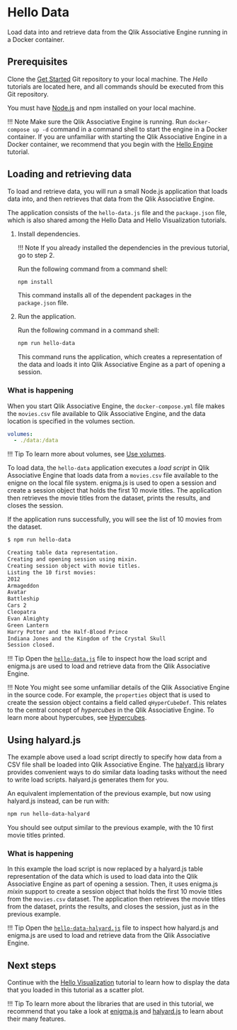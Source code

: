 # Hello Data

Load data into and retrieve data from the Qlik Associative Engine running in a Docker container.

## Prerequisites

Clone the
[Get Started](https://github.com/qlik-oss/core-get-started)
Git repository to your local machine. The *Hello* tutorials are located here,
and all commands should be executed from this Git repository.

You must have [Node.js](https://nodejs.org/en/) and npm
installed on your local machine.

!!! Note
    Make sure the Qlik Associative Engine is running. Run `docker-compose up -d`
    command in a command shell to start the engine in a Docker container.
    If you are unfamiliar with starting the Qlik Associative Engine in a Docker container, we
    recommend that you begin with the [Hello Engine](./hello-engine.md) tutorial.

## Loading and retrieving data

To load and retrieve data, you will run a small Node.js application
that loads data into, and then retrieves that data from the Qlik Associative Engine.

The application consists of the `hello-data.js` file and the `package.json`
file, which is also shared among the Hello Data and
Hello Visualization tutorials.

1. Install dependencies.

    !!! Note
        If you already installed the dependencies in the previous tutorial, go to step 2.

    Run the following command from a command shell:

    ```bash
    npm install
    ```

    This command installs all of the dependent packages
    in the `package.json` file.

1. Run the application.

    Run the following command in a command shell:

    ```bash
    npm run hello-data
    ```

    This command runs the application, which creates a representation
    of the data and loads it into Qlik Associative Engine as a part of opening a session.

### What is happening

When you start Qlik Associative Engine, the `docker-compose.yml` file makes the `movies.csv` file
available to Qlik Associative Engine, and the data location is specified in the volumes section.

```yml
volumes:
  - ./data:/data
```

!!! Tip
    To learn more about volumes, see
    [Use volumes](https://docs.docker.com/engine/admin/volumes/volumes/).

To load data, the `hello-data` application executes a _load script_ in Qlik Associative Engine that loads data
from a `movies.csv` file available to the enigne on the local file system. enigma.js is used to open a session and
create a session object that holds the first 10 movie titles. The application then retrieves the movie titles from the
dataset, prints the results, and closes the session.

If the application runs successfully, you will see the list of 10 movies from the dataset.

```bash
$ npm run hello-data

Creating table data representation.
Creating and opening session using mixin.
Creating session object with movie titles.
Listing the 10 first movies:
2012
Armageddon
Avatar
Battleship
Cars 2
Cleopatra
Evan Almighty
Green Lantern
Harry Potter and the Half-Blood Prince
Indiana Jones and the Kingdom of the Crystal Skull
Session closed.
```

!!! Tip
    Open the [`hello-data.js`](https://github.com/qlik-oss/core-get-started/blob/master/src/hello-data/hello-data.js)
    file to inspect how the load script and enigma.js are used to load and retrieve data from the
    Qlik Associative Engine.

!!! Note
    You might see some unfamiliar details of the Qlik Associative Engine in the source code.
    For example, the `properties` object that is used to create the session object contains a field called
    `qHyperCubeDef`. This relates to the central concept of _hypercubes_ in the Qlik Associative Engine.
    To learn more about hypercubes, see
    [Hypercubes](http://help.qlik.com/en-US/sense-developer/Subsystems/Platform/Content/Concepts/Hypercubes.htm).

## Using halyard.js

The example above used a load script directly to specify how data from a CSV file shall be loaded into Qlik Associative
Engine. The [halyard.js](https://github.com/qlik-oss/halyard.js) library provides convenient ways to do similar data
loading tasks without the need to write load scripts. halyard.js generates them for you.

An equivalent implementation of the previous example, but now using halyard.js instead, can be run with:

```bash
npm run hello-data-halyard
```

You should see output similar to the previous example, with the 10 first movie titles printed.

### What is happening

In this example the load script is now replaced by a halyard.js table representation of the data which is used to load
data into the Qlik Associative Engine as part of opening a session. Then, it uses enigma.js _mixin_ support to create a
session object that holds the first 10 movie titles from the `movies.csv` dataset. The application then retrieves the
movie titles from the dataset, prints the results, and closes the session, just as in the previous example.

!!! Tip
    Open the
    [`hello-data-halyard.js`](https://github.com/qlik-oss/core-get-started/blob/master/src/hello-data/hello-data-halyard.js)
    file to inspect how halyard.js and enigma.js are used to load and retrieve data from the Qlik Associative Engine.

## Next steps

Continue with the [Hello Visualization](./hello-visualization.md) tutorial
to learn how to display the data that you loaded in this tutorial as a scatter plot.

!!! Tip
    To learn more about the libraries that are used in this tutorial,
    we recommend that you take a look at [enigma.js](https://github.com/qlik-oss/enigma.js) and
    [halyard.js](https://github.com/qlik-oss/halyard.js) to learn about their many features.
